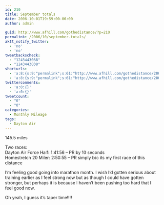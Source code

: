 ```yaml
---
id: 210
title: September totals
date: 2006-10-01T19:59:00-06:00
author: admin
  
guid: http://www.afhill.com/gothedistance/?p=210
permalink: /2006/10/september-totals/
aktt_notify_twitter:
  - 'no'
  - 'no'
tweetbackscheck:
  - "1243443038"
  - "1243443038"
shorturls:
  - 'a:8:{s:9:"permalink";s:61:"http://www.afhill.com/gothedistance/2006/10/september-totals/";s:7:"tinyurl";s:25:"http://tinyurl.com/8eb8s3";s:4:"isgd";s:17:"http://is.gd/gqYO";s:5:"bitly";s:18:"http://bit.ly/GJbv";s:5:"snipr";s:22:"http://snipr.com/ac66y";s:5:"snurl";s:22:"http://snurl.com/ac66y";s:7:"snipurl";s:24:"http://snipurl.com/ac66y";s:4:"trim";s:17:"http://tr.im/a1tm";}'
  - 'a:8:{s:9:"permalink";s:61:"http://www.afhill.com/gothedistance/2006/10/september-totals/";s:7:"tinyurl";s:25:"http://tinyurl.com/8eb8s3";s:4:"isgd";s:17:"http://is.gd/gqYO";s:5:"bitly";s:18:"http://bit.ly/GJbv";s:5:"snipr";s:22:"http://snipr.com/ac66y";s:5:"snurl";s:22:"http://snurl.com/ac66y";s:7:"snipurl";s:24:"http://snipurl.com/ac66y";s:4:"trim";s:17:"http://tr.im/a1tm";}'
twittercomments:
  - 'a:0:{}'
  - 'a:0:{}'
tweetcount:
  - "0"
  - "0"
categories:
  - Monthly Mileage
tags:
  - Dayton Air
---
```

145.5 miles

Two races:  
Dayton Air Force Half: 1:41:56 &#8211; PR by 10 seconds  
Homestretch 20 Miler: 2:50:55 &#8211; PR simply b/c its my first race of this distance

I&#8217;m feeling good going into marathon month. I wish I&#8217;d gotten serious about training earlier as I feel strong now but as though I could have gotten stronger, but perhaps it is because I haven&#8217;t been pushing too hard that I feel good now.

Oh yeah, I guess it&#8217;s taper time!!!!